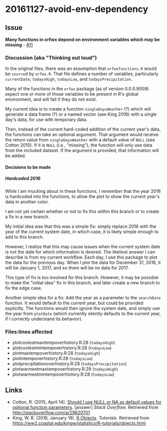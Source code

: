 # 20161127-avoid-env-dependency

## Issue

**Many functions in orfwx depend on environment variables which may be missing** - [#11](https://github.com/verumsolum/orf_weather/issues/11)

### Discussion (aka "Thinking out loud")

In the original files,
there was an assumption that
`orfwxfunctions.R`
would be `source`d by
`orfwx.R`.
That file defines a number of variables,
particularly
`currentDate`,
`todaysHigh`,
`todaysLow`,
and
`todaysPrecipitation`.

Many of the functions in the `orfwx` package
(as of version 0.0.0.9009)
expect one or more of those variables
to be present in
R's global environment,
and will fail if they do not exist.

My current idea is to create a function
`singleDaysWeather` (?)
which will generate
a data frame (?)
or
a named vector (see King 2016)
with a single day's data,
for use with temporary data.

Then,
instead of the current hard-coded addition 
of the current year's data,
the functions can take an optional argument.
That argument would receive
the return value from 
`singleDaysWeather`
with a default value of
`NULL` (see Cotton 2015).
If it is
`NULL` 
(i.e., "missing"),
the function will only use data
from the included dataset.
If the argument is provided,
that information
will be added.

#### Decisions to be made

##### Hardcoded 2016

While I am mucking about in these functions,
I remember that the year 2016 is hardcoded into the functions,
to allow the plot to show the current year's data in another color.

I am not yet certain whether or not to fix this within this branch
or to create a fix in a new branch.

My initial idea was that this was a simple fix:
simply replace 2016 with
the year of the current system date,
in which case,
it is likely simple enough to add to this branch.

However,
I realize that this may cause issues
when the current system date is not the date for which information is desired.
The likeliest answer I can describe is from my current workflow.
Each day, 
I use this package to plot the data for the previous day.
When I plot the data for December 31, 2016,
it will be January 1, 2017,
and so there will be no data for 2017.

This type of fix is too involved for this branch.
However, 
it may be possible to make the "initial idea" fix
in this branch,
and later
create a new branch
to fix the edge case.

Another simple idea for a fix:
Add the year as a parameter to
the `searchDate` function.
It would default to the current year,
but could be provided explicitly.
The functions would then ignore the system date,
and simply use the year from 
`plotDate`
(which currently silently defaults to the current year,
if I correctly understand its behavior).

### Files:lines affected

* plotcoolestmaxtempoverhistory.R:28 (`todaysHigh`)
* plotcoolestmintempoverhistory.R:28 (`todaysLow`)
* plotmaxtempoverhistory.R:28 (`todaysHigh`)
* plotintempoverhistory.R:28 (`todaysLow`)
* plotprecipitationoverhistory.R:28 (`todaysPrecipitation`)
* plotwarmestmaxtempoverhistory.R:28 (`todaysHigh`)
* plotwarmestmintempoverhistory.R:28 (`todaysLow`)

## Links

* Cotton, R. (2015, April 14). [Should I use NULL or NA as default values for optional function parameters](http://stackoverflow.com/a/29620701). [answer] _Stack Overflow_. Retrieved from http://stackoverflow.com/a/29620701
* King, W. B. (2016, January 18). [R Objects](https://ww2.coastal.edu/kingw/statistics/R-tutorials/objects.html). _Tutorials_. Retrieved from https://ww2.coastal.edu/kingw/statistics/R-tutorials/objects.html
